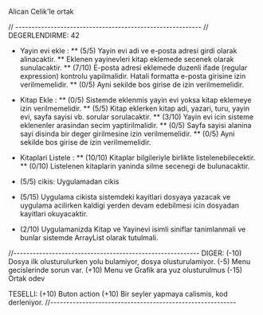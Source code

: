 Alican Celik'le ortak

// ----------------------------------------------------------
// DEGERLENDIRME: 42

* Yayin evi ekle : 
** (5/5) Yayin evi adi ve e-posta adresi girdi olarak alinacaktir. 
** Eklenen yayinevleri kitap eklemede secenek olarak sunulacaktir. 
** (7/10) E-posta adresi eklemede duzenli ifade (regular expression) kontrolu yapilmalidir. Hatali formatta e-posta girisine izin verilmemelidir. 
** (0/5) Ayni sekilde bos girise de izin verilmemelidir.

* Kitap Ekle : 
** (0/5) Sistemde eklenmis yayin evi yoksa kitap eklemeye izin verilmemelidir. 
** (5/5) Kitap eklerken kitap adi, yazari, turu, yayin evi, sayfa sayisi vb. sorular sorulacaktir. 
** (3/10) Yayin evi icin sisteme eklenenler arasindan secim yaptirilmalidir. 
** (0/5) Sayfa sayisi alanina sayi disinda bir deger girilmesine izin verilmemelidir. 
** (0/5) Ayni sekilde bos girise de izin verilmemelidir.

* Kitaplari Listele : 
** (10/10) Kitaplar bilgileriyle birlikte listelenebilecektir. 
** (0/10) Listelenen kitaplarin yaninda silme secenegi de bulunacaktir.

* (5/5) cikis: Uygulamadan cikis

* (5/15) Uygulama cikista sistemdeki kayitlari dosyaya yazacak ve uygulama acilirken kaldigi yerden devam edebilmesi icin dosyadan kayitlari okuyacaktir.

* (2/10) Uygulamanizda Kitap ve Yayinevi isimli siniflar tanimlanmali ve bunlar sistemde ArrayList olarak tutulmali.

//----------------------------------------------------------
DIGER:
(-10) Dosya ilk olusturulurken yolu bulamiyor, dosya olusturulamiyor.
(-5) Menu gecislerinde sorun var.
(+10) Menu ve Grafik ara yuz  olusturulmus
(-15) Ortak odev

TESELLI:
(+10) Buton action
(+10) Bir seyler yapmaya calismis, kod derleniyor.
//----------------------------------------------------------